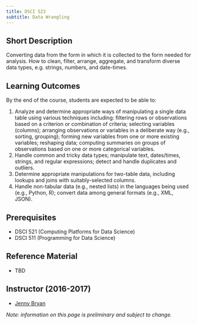 ```yaml
---
title: DSCI 523
subtitle: Data Wrangling
---
```


## Short Description
Converting data from the form in which it is collected to the form needed for analysis. How to clean, filter, arrange, aggregate, and transform diverse data types, e.g. strings, numbers, and date-times.

## Learning Outcomes

By the end of the course, students are expected to be able to:

1. Analyze and determine appropriate ways of manipulating a single data table using various techniques including: filtering rows or observations based on a criterion or combination of criteria; selecting variables (columns); arranging observations or variables in a deliberate way (e.g., sorting, grouping); forming new variables from one or more existing variables; reshaping data; computing summaries on groups of observations based on one or more categorical variables.
2. Handle common and tricky data types; manipulate text, dates/times, strings, and regular expressions; detect and handle duplicates and outliers.
3. Determine appropriate manipulations for two-table data, including lookups and joins with suitably-selected columns.
4. Handle non-tabular data (e.g., nested lists) in the languages being used (e.g., Python, R); convert data among general formats (e.g., XML, JSON).

## Prerequisites
* DSCI 521 (Computing Platforms for Data Science) 
* DSCI 511 (Programming for Data Science)

## Reference Material
* TBD

## Instructor (2016-2017)
* [Jenny Bryan](http://www.stat.ubc.ca/~jenny/)

_Note: information on this page is preliminary and subject to change._
